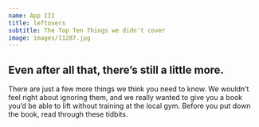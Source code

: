 ```yaml
---
name: App III
title: leftovers
subtitle: The Top Ten Things we didn't cover
image: images/11287.jpg
---
```

## Even after all that, there’s still a little more.
There are just a few more things we think you need to know. We wouldn’t feel right about ignoring them, and we really wanted to give you a book you’d be able to lift without training at the local gym. Before you put down the book, read through these tidbits.
